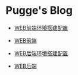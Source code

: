 # Pugge's Blog

* [WEB前端环境搭建配置](web_front/环境配置)
  
* [WEB前端](web_front)

* [WEB后端环境搭建配置](web_back/环境配置)
  
* [WEB后端](web_back)
